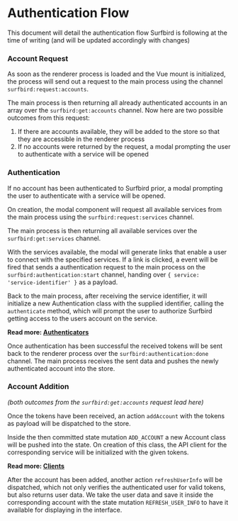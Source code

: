 # Authentication Flow

This document will detail the authentication flow Surfbird is following at the time of writing (and will be updated accordingly with changes)

### Account Request

As soon as the renderer process is loaded and the Vue mount is initialized, the process will send out a request to the main process using the
channel `surfbird:request:accounts`.

The main process is then returning all already authenticated accounts in an array over the `surfbird:get:accounts` channel. Now here are two
possible outcomes from this request:

1. If there are accounts available, they will be added to the store so that they are accessible in the renderer process
2. If no accounts were returned by the request, a modal prompting the user to authenticate with a service will be opened

### Authentication

If no account has been authenticated to Surfbird prior, a modal prompting the user to authenticate with a service will be opened.

On creation, the modal component will request all available services from the main process using the `surfbird:request:services` channel.

The main process is then returning all available services over the `surfbird:get:services` channel.

With the services available, the modal will generate links that enable a user to connect with the specified services. If a link is clicked,
a event will be fired that sends a authentication request to the main process on the `surfbird:authentication:start` channel, handing over `{ service: 'service-identifier' }` as a payload.

Back to the main process, after receiving the service identifier, it will initialize a new Authentication class with the supplied identifier,
calling the `authenticate` method, which will prompt the user to authorize Surfbird getting access to the users account on the service.

**Read more: [Authenticators](authenticators.md)**

Once authentication has been successful the received tokens will be sent back to the renderer process over the `surfbird:authentication:done`
channel. The main process receives the sent data and pushes the newly authenticated account into the store.

### Account Addition

_(both outcomes from the `surfbird:get:accounts` request lead here)_

Once the tokens have been received, an action `addAccount` with the tokens as payload will be dispatched to the store.

Inside the then committed state mutation `ADD_ACCOUNT` a new
Account class will be pushed into the state. On creation of this class, the API client for the corresponding service will be initialized with the given tokens.

**Read more: [Clients](clients.md)**

After the account has been added, another action `refreshUserInfo` will be dispatched, which not only verifies the authenticated user for valid tokens, but also returns user data. We take the user data and save it inside the corresponding account with the state mutation `REFRESH_USER_INFO` to have it available for displaying in the interface.